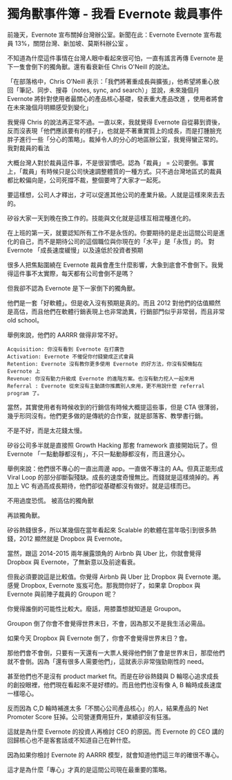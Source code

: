 # 獨角獸事件簿 - 我看 Evernote 裁員事件

前幾天，Evernote 宣布關掉台灣辦公室。新聞在此：Evernote Evernote 宣布裁員 13%，關閉台灣、新加坡、莫斯科辦公室 。

不知道為什麼這件事情在台灣人眼中看起來很可怕，一直有謠言再傳 Evernote 是下一隻會倒下的獨角獸。還有看衰新任 Chris O'Neill 的說法。

「在部落格中，Chris O’Neill 表示：「我們將著重成長與擴張」，他希望將重心放回「筆記、同步、搜尋（notes, sync, and search）」並說，未來幾個月 Evernote 將針對使用者最關心的產品核心基礎，發表重大產品改進 ，使用者將會在未來幾個月明顯感受到變化」

我覺得 Chris 的說法再正常不過。一直以來，我就覺得 Evernote 自從募到資後，反而沒表現「他們應該要有的樣子」，也就是不著重實質上的成長，而是打腫臉充胖子進行一些「分心的策略」。裁掉令人的分心的地區辦公室，我覺得蠻正常的。
我對裁員的看法

大概台灣人對於裁員這件事，不是很習慣吧。認為「裁員」 = 公司要倒。事實上，「裁員」有時候只是公司快速調整體質的一種方式。只不過台灣地區式的裁員都比較偏向是，公司死撐不裁，整個要垮了大家才一起死。

要這樣想，公司人才釋出，才可以促進其他公司的產業升級。人就是這樣來來去去的。

矽谷大家一天到晚在換工作的。技能與文化就是這樣互相混種進化的。

在上班的第一天，就要認知所有工作不是永恆的。你要期待的是走出這間公司是進化的自己，而不是期待公司的這個職位與你現在的「水平」是「永恆」的。
對 Evernote 「成長速度緩慢」以及遠低於投資者預期

很多人把焦點圍繞在 Evernote 裁員會產生什麼影響，大象到底會不會倒下。我覺得這件事不太實際，每天都有公司會倒不是嗎？

但我卻不認為 Evernote 是下一家倒下的獨角獸。

他們是一套「好軟體」。但是收入沒有預期是真的。而且 2012 對他們的估值顯然是高估，而且他們在軟體行銷表現上也非常詭異，行銷部門似乎非常弱，而且非常 old school。

舉例來說，他們的 AARRR 做得非常不好。

    Acquisition: 你沒有看到 Evernote 在打廣告
    Activation: Evernote 不催促你付錢變成正式會員
    Retention: Evernote 沒有教你更多使用 Evernote 的好方法，你沒有契機黏在 Evernote 上
    Revenue: 你沒有動力升級成 Evernote 的進階方案。也沒有動力挖人一起來用
    Referral : Evernote 從來沒有主動請你推薦別人來用，更不用說什麼 referral program 了。

當然，其實使用者有時候收到的行銷信有時候大概提這些事，但是 CTA 很薄弱，幾乎形同沒有。他們更多做的是傳統的合作案，就是部落客、教學書行銷。

不是不好，而是太花錢太慢。

矽谷公司多半就是直接照 Growth Hacking 那套 framework 直接開始玩了。但 Evernote 「一點動靜都沒有」，不只一點動靜都沒有，而且還分心。

舉例來說：他們很不專心的一直出周邊 app。一直做不專注的 AA。但真正能形成 Viral Loop 的部分卻斷裂殘缺。成長的速度奇慢無比。而錢就是這樣燒掉的。再加上 VC 有過高成長期待，他們卻從基礎都沒有做好。就是這樣而已。

不用過度恐慌。
被高估的獨角獸

再談獨角獸。

矽谷熱錢很多，所以某幾個在當年看起來 Scalable 的軟體在當年吸引到很多熱錢，2012 顯然就是 Dropbox 與 Evernote。

當然，跟這 2014-2015 兩年展露頭角的 Airbnb 與 Uber 比，你就會覺得 Dropbox 與 Evernote，了無新意以及前途看衰。

但我必須要說這是比較值。你覺得 Airbnb 與 Uber 比 Dropbox 與 Evernote 潮。感覺 Dropbox, Evernote 岌岌可危。那我問你好了，如果拿 Dropbox 與 Evernote 與前陣子裁員的 Groupon 呢？

你覺得誰倒的可能性比較大。廢話，用膝蓋想就知道是 Groupon。

Groupon 倒了你會不會覺得世界末日，不會，因為那又不是我生活必需品。

如果今天 Dropbox 與 Evernote 倒了，你會不會覺得世界末日？會。

那他們會不會倒，只要有一天還有一大票人覺得他們倒了會是世界末日，那麼他們就不會倒。因為「還有很多人需要他們」，這就表示非常強勁剛性的 need。

甚至他們也不是沒有 product market fit。而是在矽谷熱錢與 D 輪噁心追求成長的創投眼裡，他們現在看起來不是好標的。而且他們也沒有像 A, B 輪時成長速度一樣噁心。

反而因為 C,D 輪時補進太多「不關心公司產品核心」的人，結果產品的 Net Promoter Score 狂掉。公司營運費用狂升，業績卻沒有狂漲。

這就是為什麼 Evernote 的投資人再檢討 CEO 的原因。而 Evernote 的 CEO 講的回歸核心也不是客套話或不知道自己在幹什麼。

因為如果你檢討 Evernote 的 AARRR 模型，就會知道他們這三年的確很不專心。

這才是為什麼「專心」才真的是這間公司現在最重要的策略。
